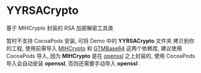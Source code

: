 # YYRSACrypto
基于 MIHCrypto 封装的 RSA 加密解密工具类

暂时不支持 CocoaPods 安装, 可将 Demo 中的 **YYRSACrypto** 文件夹 拷贝到你的工程, 使用前需导入 [MIHCrypto](https://github.com/hohl/MIHCrypto) 和 [GTMBase64](https://github.com/MxABC/GTMBase64) 这两个依赖库, 建议使用 CocoaPods 导入, 因为 **MIHCrypto** 是在 [openssl](https://github.com/openssl/openssl) 之上封装的, 使用 CocoaPods 导入会自动安装 **openssl**, 否则还需要手动导入 **openssl** .

